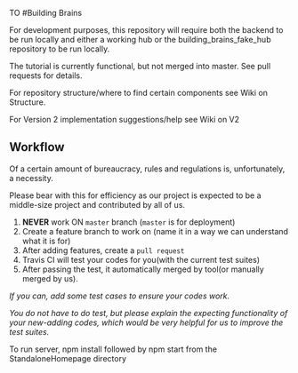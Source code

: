 TO #Building Brains

For development purposes, this repository will require both the backend to be run locally and either a working hub or the building_brains_fake_hub repository to be run locally.

The tutorial is currently functional, but not merged into master. See pull requests for details.

For repository structure/where to find certain components see Wiki on Structure.

For Version 2 implementation suggestions/help see Wiki on V2

## Workflow
Of a certain amount of bureaucracy, rules and regulations is, unfortunately, a necessity. 

Please bear with this for efficiency as our project is expected to be a middle-size project and   contributed by all of us.


1. __NEVER__ work ON `master` branch (`master` is for deployment)
2. Create a feature branch to work on (name it in a way we can understand what it is for)
3. After adding features, create a `pull request`
4. Travis CI will test your codes for you(with the current test suites)
5. After passing the test, it automatically merged by tool(or manually merged by us).



_If you can, add some test cases to ensure your codes work._
 
_You do not have to do test, but please explain the expecting functionality of your new-adding codes, which would be very helpful for us to improve the test suites._


To run server, npm install followed by npm start from the StandaloneHomepage directory
